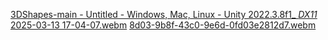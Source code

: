[3DShapes-main - Untitled - Windows, Mac, Linux - Unity 2022.3.8f1_ _DX11_ 2025-03-13 17-04-07.webm](https://github.com/user-attachments/assets/c95cd57b-eed1-4f8d-93e2-609fd872288d)
[8d03-9b8f-43c0-9e6d-0fd03e2812d7.webm](https://github.com/user-attachments/assets/bb95f648-f178-4820-ba7d-c437fd8729c8)
